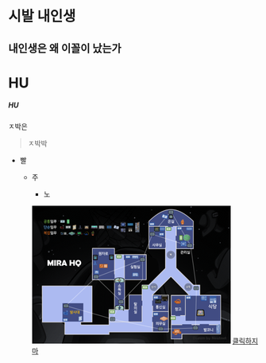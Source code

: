 시발 내인생
=======================
내인생은 왜 이꼴이 났는가
----------------
# HU
##### HU
ㅈ박은 
>ㅈ박박
* 빨
  - 주
    * 노   
    
    ![gimo](/images/test.png)
[클릭하지마](https://github.com/isp829/HU/blob/master/lecture/lecture1.md "")
    
